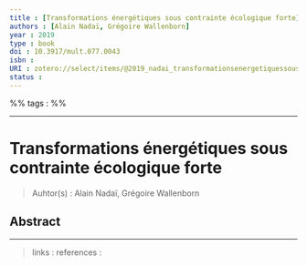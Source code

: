 ```yaml
---
title : [Transformations énergétiques sous contrainte écologique forte]
authors : [Alain Nadaï, Grégoire Wallenborn]
year : 2019
type : book
doi : 10.3917/mult.077.0043
isbn : 
URI : zotero://select/items/@2019_nadai_transformationsenergetiquessouscontrainteecologiqueforte
status : 
---
```


%% tags :  %% 

---

Transformations énergétiques sous contrainte écologique forte
===
> Auhtor(s) : Alain Nadaï, Grégoire Wallenborn

## Abstract




---
> links : 
> references : 

